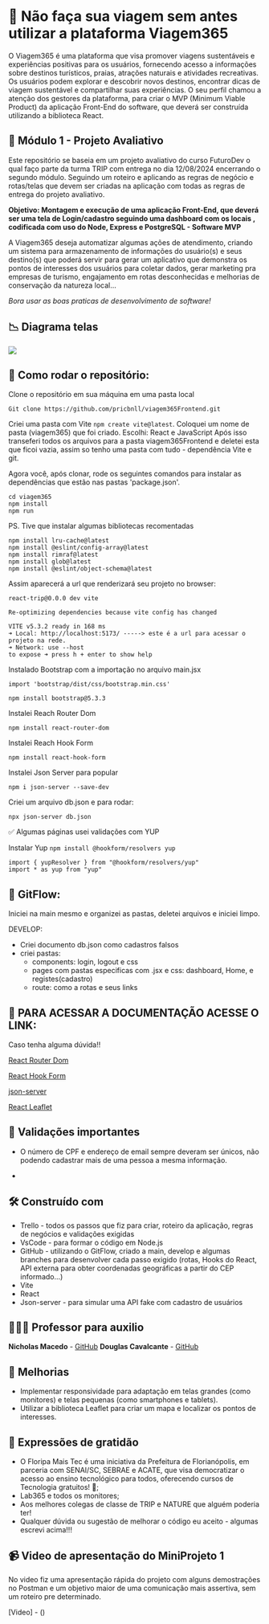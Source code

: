 # 🚀 Não faça sua viagem sem antes utilizar a plataforma Viagem365

  O Viagem365 é uma plataforma que visa promover viagens sustentáveis e experiências positivas para os usuários, fornecendo acesso a informações sobre destinos turísticos, praias, atrações naturais e atividades recreativas. Os usuários podem explorar e descobrir novos destinos, encontrar dicas de viagem sustentável e compartilhar suas experiências. O seu perfil chamou a atenção dos gestores da plataforma, para criar o MVP (Minimum Viable Product) da aplicação Front-End do software, que deverá ser construída utilizando a biblioteca React.
  
## 🏦 Módulo 1 - Projeto Avaliativo

Este repositório se baseia em um projeto avaliativo do curso FuturoDev o qual faço parte da turma TRIP com entrega no dia 12/08/2024 encerrando o segundo módulo.
Seguindo um roteiro e aplicando as regras de negócio e rotas/telas que devem ser criadas na aplicação com todas as regras de entrega do projeto avaliativo.

**Objetivo: Montagem e execução de uma aplicação Front-End, que deverá ser uma tela de Login/cadastro seguindo uma dashboard com os locais , codificada com uso do Node, Express e PostgreSQL - Software MVP**

A Viagem365 deseja automatizar algumas ações de atendimento, criando um sistema para armazenamento de informações do usuário(s) e seus destino(s) que poderá servir para gerar um aplicativo que demonstra os pontos de interesses dos usuários para coletar dados, gerar marketing pra empresas de turismo, engajamento em rotas desconhecidas e melhorias de conservação da natureza local...

  *Bora usar as boas praticas de desenvolvimento de software!*

  ## 📉 Diagrama telas

<p>
  <img src = "./src/assets/Diagrama de telas.png">
</p>

## 🤖 Como rodar o repositório:

Clone o repositório em sua máquina em uma pasta local 

`Git clone https://github.com/pricbnll/viagem365Frontend.git`

Criei uma pasta com Vite ```npm create vite@latest```. Coloquei um nome de pasta (viagem365) que foi criado. Escolhi: React e JavaScript
Após isso transeferi todos os arquivos para a pasta viagem365Frontend e deletei esta que ficoi vazia, assim so tenho uma pasta com tudo - dependência Vite e git.

Agora você, após clonar, rode os seguintes comandos para instalar as dependências que estão nas pastas 'package.json'.
````
cd viagem365
npm install
npm run
````
PS. Tive que instalar algumas bibliotecas recomentadas 
````
npm install lru-cache@latest
npm install @eslint/config-array@latest
npm install rimraf@latest
npm install glob@latest
npm install @eslint/object-schema@latest
````

Assim aparecerá a url que renderizará seu projeto no browser:

```
react-trip@0.0.0 dev vite

Re-optimizing dependencies because vite config has changed

VITE v5.3.2 ready in 168 ms
➜ Local: http://localhost:5173/ -----> este é a url para acessar o projeto na rede.
➜ Network: use --host 
to expose ➜ press h + enter to show help
```
Instalado Bootstrap com a importação no arquivo main.jsx
```
import 'bootstrap/dist/css/bootstrap.min.css'
```
```
npm install bootstrap@5.3.3
```

Instalei Reach Router Dom
```
npm install react-router-dom
```

Instalei Reach Hook Form
```
npm install react-hook-form
```

Instalei Json Server para popular 
```
npm i json-server --save-dev
```

Criei um arquivo db.json e para rodar:
```
npx json-server db.json
```
✅ Algumas páginas usei validações com YUP

Instalar Yup `npm install @hookform/resolvers yup`
```
import { yupResolver } from "@hookform/resolvers/yup"
import * as yup from "yup"
```





## 🌊 GitFlow:

Iniciei na main mesmo e organizei as pastas, deletei arquivos e iniciei limpo.

DEVELOP: 
- Criei documento db.json como cadastros falsos
- criei pastas:
  - components: login, logout e css
  - pages com pastas especificas com .jsx e css: dashboard, Home, e registes(cadastro)
  - route: como a rotas e seus links



## 📂 PARA ACESSAR A DOCUMENTAÇÃO ACESSE O LINK:

Caso tenha alguma dúvida!!

[React Router Dom](https://reactrouter.com/en/main/start/tutorial)

[React Hook Form](https://react-hook-form.com/get-started)

[json-server](https://www.npmjs.com/package/json-server)

[React Leaflet](https://react-leaflet.js.org/)

  
## 🔪 Validações importantes

- O número de CPF e endereço de email sempre deveram ser únicos, não podendo cadastrar mais de uma pessoa a mesma informação.

- 

  
## 🛠️ Construído com

- Trello - todos os passos que fiz para criar, roteiro da aplicação, regras de negócios e validações exigidas
- VsCode - para formar o código em Node.js
- GitHub - utilizando o GitFlow, criado a main, develop e algumas branches para desenvolver cada passo exigido (rotas, Hooks do React, API externa para obter coordenadas geográficas a partir do CEP informado...)
- Vite
- React
- Json-server - para simular uma API fake com cadastro de usuários

  

## 🧑🏻‍🏫 Professor para auxilio

**Nicholas Macedo** - [GitHub](https://github.com/nicholasmacedoo)
**Douglas Cavalcante** - [GitHub]([https://github.com/nicholasmacedoo](https://github.com/douglas-cavalcante))


## 👀 Melhorias

- Implementar responsividade para adaptação em telas grandes (como monitores) e telas pequenas (como smartphones e tablets).
- Utilizar a biblioteca Leaflet para criar um mapa e localizar os pontos de interesses.


## 🎁 Expressões de gratidão

* O Floripa Mais Tec é uma iniciativa da Prefeitura de Florianópolis, em parceria com SENAI/SC, SEBRAE e ACATE, que visa democratizar o acesso ao ensino tecnológico para todos, oferecendo cursos de Tecnologia gratuitos!  📢;
* Lab365 e todos os monitores;
* Aos melhores colegas de classe de TRIP e NATURE que alguém poderia ter! 
* Qualquer dúvida ou sugestão de melhorar o código eu aceito - algumas escrevi acima!!!


## 	📹 Video de apresentação do MiniProjeto 1

No video fiz uma apresentação rápida do projeto com alguns demostrações no Postman e um objetivo maior de uma comunicação mais assertiva, sem  um roteiro pre determinado. 

[Video] - ()
